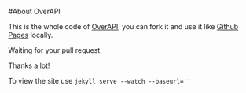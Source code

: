 #About OverAPI

This is the whole code of [OverAPI](http://overapi.com "Collecting all cheat sheets"), you can fork it and use it like [Github Pages](http://pages.github.com/) locally.

Waiting for your pull request.

Thanks a lot!

To view the site use
`jekyll serve --watch --baseurl=''`
